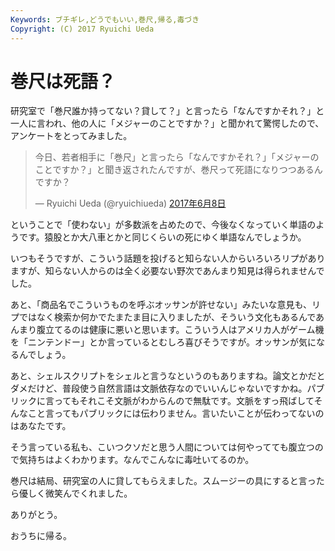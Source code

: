 ```yaml
---
Keywords: ブチギレ,どうでもいい,巻尺,帰る,毒づき
Copyright: (C) 2017 Ryuichi Ueda
---
```


# 巻尺は死語？
研究室で「巻尺誰か持ってない？貸して？」と言ったら「なんですかそれ？」と一人に言われ、他の人に「メジャーのことですか？」と聞かれて驚愕したので、アンケートをとってみました。

<blockquote class="twitter-tweet" data-lang="ja"><p lang="ja" dir="ltr">今日、若者相手に「巻尺」と言ったら「なんですかそれ？」「メジャーのことですか？」と聞き返されたんですが、巻尺って死語になりつつあるんですか？</p>&mdash; Ryuichi Ueda (@ryuichiueda) <a href="https://twitter.com/ryuichiueda/status/872718124289622016">2017年6月8日</a></blockquote> <script async src="//platform.twitter.com/widgets.js" charset="utf-8"></script>


ということで「使わない」が多数派を占めたので、今後なくなっていく単語のようです。猿股とか大八車とかと同じくらいの死にゆく単語なんでしょうか。


いつもそうですが、こういう話題を投げると知らない人からいろいろリプがありますが、知らない人からのは全く必要ない野次であんまり知見は得られませんでした。

あと、「商品名でこういうものを呼ぶオッサンが許せない」みたいな意見も、リプではなく検索か何かでたまたま目に入りましたが、そういう文化もあるんであんまり腹立てるのは健康に悪いと思います。こういう人はアメリカ人がゲーム機を「ニンテンドー」とか言っているとむしろ喜びそうですが。オッサンが気になるんでしょう。

あと、シェルスクリプトをシェルと言うなというのもありますね。論文とかだとダメだけど、普段使う自然言語は文脈依存なのでいいんじゃないですかね。パブリックに言ってもそれこそ文脈がわからんので無駄です。文脈をすっ飛ばしてそんなこと言ってもパブリックには伝わりません。言いたいことが伝わってないのはあなたです。

そう言っている私も、こいつクソだと思う人間については何やってても腹立つので気持ちはよくわかります。なんでこんなに毒吐いてるのか。


巻尺は結局、研究室の人に貸してもらえました。スムージーの具にすると言ったら優しく微笑んでくれました。

ありがとう。


おうちに帰る。
